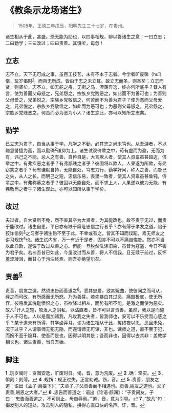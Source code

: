 # 《教条示龙场诸生》

> 1508年，正德三年戊辰，阳明先生三十七岁，在贵州。

诸生相从于此，甚盛。恐无能为助也，以四事相规，聊以答诸生之意：一曰立志；二曰勤学；三曰改过；四曰责善。其慎听，毋忽！

## 立志

志不立，天下无可成之事，虽百工技艺，未有不本于志者。今学者旷废隳（huī）惰，玩岁愒时<sup id="a1">[1](#f1)</sup>，而百无所成，皆由于志之未立耳。故立志而圣，则圣矣；立志而贤，则贤矣。志不立，如无舵之舟，无衔之马，漂荡奔逸，终亦何所底乎？昔人有言，使为善而父母怒之，兄弟怨之，宗族乡党贱恶之，如此而不为善可也；为善则父母爱之，兄弟悦之，宗族乡党敬信之，何苦而不为善为君子？使为恶而父母爱之，兄弟悦之，宗族乡党敬信之，如此而为恶可也；为恶则父母怒之，兄弟怨之，宗族乡党贱恶之，何苦而必为恶为小人？诸生念此，亦可以知所立志矣。

## 勤学

已立志为君子，自当从事于学。凡学之不勤，必其志之尚未笃也。从吾游者，不以聪慧警捷为高，而以勤确<sup id="a2">[2](#f2)</sup>谦抑为上。诸生试观侪辈之中，苟有虚而为盈，无而为有，讳己之不能，忌人之有善，自矜自是，大言欺人者，使其人资禀虽甚超迈，侪辈之中，有弗疾恶之者乎？有弗鄙贱之者乎？彼固将以欺人，人果遂为所欺，有弗窃笑之者乎？苟有谦默自持，无能自处，笃志力行，勤学好问，称人之善，而咎己之失，从人之长，而明己之短，忠信乐易，表里一致者，使其人资禀虽甚鲁钝，侪辈之中，有弗称慕之者乎？彼固以无能自处，而不求上人，人果遂以彼为无能，有弗敬尚之者乎？诸生观此，亦可以知所从事于学矣。

## 改过

夫过者，自大贤所不免，然不害其卒为大贤者，为其能改也。故不贵于无过，而贵于能改过。诸生自思，平日亦有缺于廉耻忠信之行者乎？亦有薄于孝友之道，陷于狡诈偷刻<sup id="a3">[3](#f3)</sup>之习者乎诸生殆不至于此。不幸或有之，皆其不知而误蹈，素无师友之讲习规饬<sup id="a4">[4](#f4)</sup>也。诸生试内省，万一有近于是者，固亦不可以不痛自悔咎。然亦不当以此自歉，遂馁于改过从善之心。但能一旦脱然洗涤旧染，虽昔为寇盗，今日不害为君子矣。若曰吾昔已如此，今虽改过而从善，将人不信我，且无赎于前过，反怀羞涩凝沮，而甘心于污浊终焉，则吾亦绝望尔矣。

## 责善<sup id="a5">[5](#f5)</sup>

责善，朋友之道，然须忠告而善道之<sup id="a6">[6](#f6)</sup>。悉其忠爱，致其婉曲，使彼闻之而可从，绎之而可改，有所感而无所怒，乃为善耳。若先暴白其过恶，痛毁极底，使无所容，彼将发其愧耻愤恨之心，虽欲降以相从，而势有所不能，是激之而使为恶矣。故凡<sup id="a7">[7](#f7)</sup>讦人之短，攻发人之阴私，以沽直者，皆不可以言责善。虽然，我以是而施于人不可也。人以是而加诸我，凡攻我之失者，皆我师也，安可以不乐受而心感之乎？某于道未有所得，其学卤莽耳。谬为诸生相从于此，每终夜以思，恶且未免，况于过乎？人谓事师无犯无隐，而遂谓师无可谏，非也。谏师之道，直不至于犯，而婉不至于隐耳。使吾而是也，因得以明其是；吾而非也，因得以去其非：盖教学相长也。诸生责善，当自吾始。


## 脚注
<b id="f1">1</b> .玩岁愒时：贪图安逸，旷废时日。愒，音，意为荒废。[↩](#a1)
<b id="f2">2</b> .确：坚实。[↩](#a2)
<b id="f3">3</b> .偷刻：刻薄。[↩](#a3)
<b id="f4">4</b> .规饬：规正过失，正言劝诫。饬，音。[↩](#a4)
<b id="f5">5</b> .责善，朋友之道：语出《孟子·离娄下》：“夫章子,子父责善而不相遇也。责善,朋友之道也。父子责善,贼恩之大者。”[↩](#a5)
<b id="f6">6</b> .忠告而善道之：语出《论语·颜渊》：“子贡问友。子曰：‘忠告而善道之，不可则止，毋自辱焉。’”道，音，意为引导。[↩](#a6)
<b id="f7">7</b> .“故凡”句：揭发别人的短处，攻击别人的隐私，换得心直口快的名声。讦，音。[↩](#a7)
